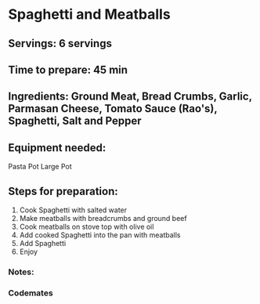 # Spaghetti and Meatballs

## Servings: 6 servings

## Time to prepare: 45 min

## Ingredients: Ground Meat, Bread Crumbs, Garlic, Parmasan Cheese, Tomato Sauce (Rao's), Spaghetti, Salt and Pepper

## Equipment needed:
Pasta Pot
Large Pot

## Steps for preparation:
1) Cook Spaghetti with salted water
2) Make meatballs with breadcrumbs and ground beef
3) Cook meatballs on stove top with olive oil
4) Add cooked Spaghetti into the pan with meatballs
5) Add Spaghetti 
6) Enjoy


### Notes:



### Codemates #
